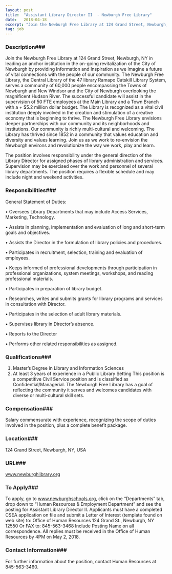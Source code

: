 ```yaml
---
layout: post
title:  "Assistant Library Director II  - Newburgh Free Library"
date:   2018-04-18
excerpt: "Join the Newburgh Free Library at 124 Grand Street, Newburgh, NY in leading an anchor institution in the on-going revitalization of the City of Newburgh by providing Information and Inspiration as we Imagine a future of vital connections with the people of our community. The Newburgh Free Library, the Central..."
tag: job
---
```


### Description###

Join the Newburgh Free Library at 124 Grand Street, Newburgh, NY in leading an anchor institution in the on-going revitalization of the City of Newburgh by providing Information and Inspiration as we Imagine a future of vital connections with the people of our community.  The Newburgh Free Library, the Central Library of the 47 library Ramapo Catskill Library System, serves a community of 60,000 people encompassing the Towns of Newburgh and New Windsor and the City of Newburgh overlooking the magnificent Hudson River.   The successful candidate will assist in the supervision of 50 FTE employees at the Main Library and a Town Branch with a + $5.2 million dollar budget.  The Library is recognized as a vital civil institution deeply involved in the creation and stimulation of a creative economy that is beginning to thrive. The Newburgh Free Library envisions deeper partnerships with our community and its neighborhoods and institutions.  Our community is richly multi-cultural and welcoming.  The Library has thrived since 1852 in a community that values education and diversity and values learning. Join us as we work to re-envision the Newburgh environs and revolutionize the way we work, play and learn.

The position involves responsibility under the general direction of the Library Director for assigned phases of library administration and services.  Supervision may be exercised over the work and personnel of several library departments.  The position requires a flexible schedule and may include night and weekend activities.  


### Responsibilities###

 General Statement of Duties:


• 	Oversees Library Departments that may include Access Services, Marketing, Technology. 

• 	Assists in planning, implementation and evaluation of long and short-term goals and objectives.

• 	Assists the Director in the formulation of library policies and procedures.

• 	Participates in recruitment, selection, training and evaluation of employees.

• 	Keeps informed of professional developments through participation in professional organizations, system meetings, workshops, and reading professional materials.

• 	Participates in preparation of library budget.

• 	Researches, writes and submits grants for library programs and services in consultation with Director.

• 	Participates in the selection of adult library materials. 

• 	Supervises library in Director’s absence.

• 	Reports to the Director

• 	Performs other related responsibilities as assigned.



### Qualifications###

1.  Master’s Degree in Library and Information Sciences
2.  At least 3 years of experience in a Public Library Setting
This position is a competitive Civil Service position and is classified as Confidential/Managerial. The Newburgh Free Library has a goal of reflecting the community it serves and welcomes candidates with diverse or multi-cultural skill sets.





### Compensation###

Salary commensurate with experience, recognizing the scope of duties involved in the position, plus a complete benefit package. 


### Location###

124 Grand Street, Newburgh, NY, USA


### URL###

www.newburghlibrary.org

### To Apply###

To apply, go to www.newburghschools.org, click on the “Departments” tab, drop down to “Human Resources & Employment Department” and see the posting for Assistant Library Director II.
Applicants must have a completed CSEA application on file and submit a Letter of Interest (template found on web site) to: 
Office of Human Resources
124 Grand St., Newburgh, NY 12550              Or FAX to:  845-563-3468
Include Posting Name on all correspondence.
All replies must be received in the Office of Human Resources by 4PM on May 2, 2018.





### Contact Information###

 For further information about the position, contact Human Resources at 845-563-3460.


